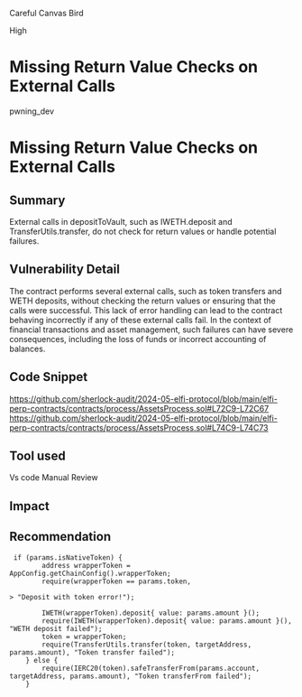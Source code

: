 Careful Canvas Bird

High

# Missing Return Value Checks on External Calls

pwning_dev

# Missing Return Value Checks on External Calls
## Summary
External calls in depositToVault, such as IWETH.deposit and TransferUtils.transfer, do not check for return values or handle potential failures.

## Vulnerability Detail
The contract performs several external calls, such as token transfers and WETH deposits, without checking the return values or ensuring that the calls were successful. This lack of error handling can lead to the contract behaving incorrectly if any of these external calls fail. In the context of financial transactions and asset management, such failures can have severe consequences, including the loss of funds or incorrect accounting of balances.

## Code Snippet
https://github.com/sherlock-audit/2024-05-elfi-protocol/blob/main/elfi-perp-contracts/contracts/process/AssetsProcess.sol#L72C9-L72C67
https://github.com/sherlock-audit/2024-05-elfi-protocol/blob/main/elfi-perp-contracts/contracts/process/AssetsProcess.sol#L74C9-L74C73

## Tool used
Vs code 
Manual Review
## Impact
## Recommendation
```solidity
 if (params.isNativeToken) {
        address wrapperToken = AppConfig.getChainConfig().wrapperToken;
        require(wrapperToken == params.token, 

> "Deposit with token error!");

        IWETH(wrapperToken).deposit{ value: params.amount }();
        require(IWETH(wrapperToken).deposit{ value: params.amount }(), "WETH deposit failed");
        token = wrapperToken;
        require(TransferUtils.transfer(token, targetAddress, params.amount), "Token transfer failed");
    } else {
        require(IERC20(token).safeTransferFrom(params.account, targetAddress, params.amount), "Token transferFrom failed");
    }
```